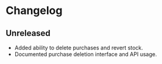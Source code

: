 # Changelog

## Unreleased
- Added ability to delete purchases and revert stock.
- Documented purchase deletion interface and API usage.
